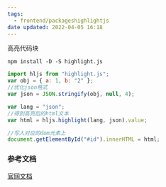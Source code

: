 ```yaml
---
tags:
  - frontend/packageshighlightjs
date updated: 2022-04-05 16:18
---
```


高亮代码块

```shell
npm install -D -S highlight.js
```

```javascript
import hljs from "highlight.js";
var obj = { a: 1, b: "2" };
//优化json格式
var json = JSON.stringify(obj, null, 4);

var lang = "json";
//得到高亮后的html文本
var html = hljs.highlight(lang, json).value;

//写入对应的dom元素上
document.getElementById("#id").innerHTML = html;
```

### 参考文档

[官网文档](https://highlightjs.readthedocs.io/en/latest/index.html)
